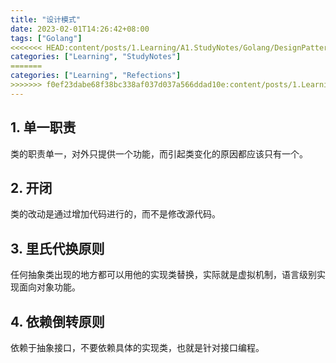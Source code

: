 ```yaml
---
title: "设计模式"
date: 2023-02-01T14:26:42+08:00
tags: ["Golang"]
<<<<<<< HEAD:content/posts/1.Learning/A1.StudyNotes/Golang/DesignPattern.md
categories: ["Learning", "StudyNotes"]
=======
categories: ["Learning", "Refections"]
>>>>>>> f0ef23dabe68f38bc338af037d037a566ddad10e:content/posts/1.Learning/A3. Reflections/Golang/DesignPattern.md
---
```


## 1. 单一职责

类的职责单一，对外只提供一个功能，而引起类变化的原因都应该只有一个。



## 2. 开闭

类的改动是通过增加代码进行的，而不是修改源代码。



## 3. 里氏代换原则

任何抽象类出现的地方都可以用他的实现类替换，实际就是虚拟机制，语言级别实现面向对象功能。



## 4. 依赖倒转原则

依赖于抽象接口，不要依赖具体的实现类，也就是针对接口编程。